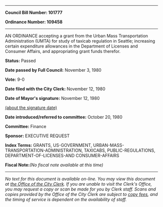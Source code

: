 

********

**Council Bill Number: 101777**
   
**Ordinance Number: 109458**
********

 AN ORDINANCE accepting a grant from the Urban Mass Transportation Administration (UMTA) for study of taxicab regulation in Seattle; increasing certain expenditure allowances in the Department of Licenses and Consumer Affairs, and appropriating grant funds therefor.

**Status:** Passed
   
**Date passed by Full Council:** November 3, 1980
   
**Vote:** 9-0
   
**Date filed with the City Clerk:** November 12, 1980
   
**Date of Mayor's signature:** November 12, 1980
   
[(about the signature date)](/~public/approvaldate.htm)
   
   
   
**Date introduced/referred to committee:** October 20, 1980
   
**Committee:** Finance
   
**Sponsor:** EXECUTIVE REQUEST
   
   
**Index Terms:** GRANTS, US-GOVERNMENT, URBAN-MASS-TRANSPORTATION-ADMINISTRATION, TAXICABS, PUBLIC-REGULATIONS, DEPARTMENT-OF-LICENSES-AND CONSUMER-AFFAIRS

**Fiscal Note:**_(No fiscal note available at this time)_
********

_No text for this document is available on-line. You may view this document at [the Office of the City Clerk](http://www.seattle.gov/leg/clerk/contactUs.htm). If you are unable to visit the Clerk's Office, you may request a copy or scan be made for you by Clerk staff. Scans and copies provided by the Office of the City Clerk are subject to [copy fees](http://clerk.seattle.gov/~public/clerkfees.htm), and the timing of service is dependent on the availability of staff._

